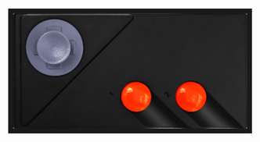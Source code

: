 <p align="left">
<a href="https://app.gpv.gg/g/xwZUAwuR7l?p=1">
<img src="https://raw.githubusercontent.com/EjKejEj/Beta-Gamepad-Viewer-Skins/f5d815cb97523f326349585805392d7b53a6c30e/7800/base.svg" width="478" height="236" border="10"/>
</p>


